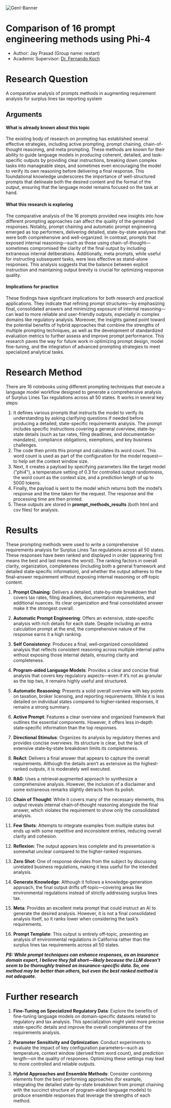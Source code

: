 ![GenI-Banner](https://github.com/genilab-fau/genial-fau.github.io/blob/8f1a2d3523f879e1082918c7bba19553cb6e7212/images/geni-lab-banner.png?raw=true)

# Comparison of 16 prompt engineering methods using Phi-4

* Author: Jay Prasad (Group name: restart)
* Academic Supervisor: [Dr. Fernando Koch](http://www.fernandokoch.me)

  
# Research Question 

A comparative analysis of prompts methods in augmenting requirement analysis for surplus lines tax reporting system


## Arguments

#### What is already known about this topic

The existing body of research on prompting has established several effective strategies, including active prompting, prompt chaining, chain-of-thought reasoning, and meta prompting. These methods are known for their ability to guide language models in producing coherent, detailed, and task-specific outputs by providing clear instructions, breaking down complex tasks into manageable steps, and sometimes even encouraging the model to verify its own reasoning before delivering a final response. This foundational knowledge underscores the importance of well-structured prompts that delineate both the desired content and the format of the output, ensuring that the language model remains focused on the task at hand.

#### What this research is exploring

The comparative analysis of the 16 prompts provided new insights into how different prompting approaches can affect the quality of the generated responses. Notably, prompt chaining and automatic prompt engineering emerged as top performers, delivering detailed, state-by-state analyses that were both comprehensive and well-organized. In contrast, prompts that exposed internal reasoning—such as those using chain-of-thought—sometimes compromised the clarity of the final output by including extraneous internal deliberations. Additionally, meta prompts, while useful for instructing subsequent tasks, were less effective as stand-alone responses. This analysis suggests that the balance between explicit instruction and maintaining output brevity is crucial for optimizing response quality.

#### Implications for practice

These findings have significant implications for both research and practical applications. They indicate that refining prompt structures—by emphasizing final, consolidated answers and minimizing exposure of internal reasoning—can lead to more reliable and user-friendly outputs, especially in complex domains like regulatory analysis. Moreover, the insights gained point toward the potential benefits of hybrid approaches that combine the strengths of multiple prompting techniques, as well as the development of standardized evaluation metrics to further assess and improve prompt performance. This research paves the way for future work in optimizing prompt design, model fine-tuning, and the integration of advanced prompting strategies to meet specialized analytical tasks.

# Research Method

There are 16 notebooks using different prompting techniques that execute a language model workflow designed to generate a comprehensive analysis of Surplus Lines Tax regulations across all 50 states. It works in several key steps:
1.	It defines various prompts that instructs the model to verify its understanding by asking clarifying questions if needed before producing a detailed, state-specific requirements analysis. The prompt includes specific instructions covering a general overview, state-by-state details (such as tax rates, filing deadlines, and documentation mandates), compliance obligations, exemptions, and key business challenges.
2.	The code then prints this prompt and calculates its word count. This word count is used as part of the configuration for the model request— to help set the context window size.
3.	Next, it creates a payload by specifying parameters like the target model ("phi4"), a temperature setting of 0.3 for controlled output randomness, the word count as the context size, and a prediction length of up to 5000 tokens.
4.	Finally, the payload is sent to the model which returns both the model’s response and the time taken for the request. The response and the processing time are then printed.
5.	These outputs are stored in **prompt_methods_results** (both html and csv files) for analysis.


# Results

These prompting methods were used to write a comprehensive requirements analysis for Surplus Lines Tax regulations across all 50 states. These responses have been ranked and displayed in order (appearing first means the best and last means the worst). The ranking factors in overall clarity, organization, completeness (including both a general framework and detailed state‐specific information), and whether the output adheres to the final–answer requirement without exposing internal reasoning or off‐topic content. 

1. **Prompt Chaining**: Delivers a detailed, state‑by‑state breakdown that covers tax rates, filing deadlines, documentation requirements, and additional nuances. Its clear organization and final consolidated answer make it the strongest overall.

2. **Automatic Prompt Engineering**: Offers an extensive, state‑specific analysis with rich details for each state. Despite including an extra calculation prompt at the end, the comprehensive nature of the response earns it a high ranking.

3. **Self Consistency**: Produces a final, well‐organized consolidated analysis that reflects consistent reasoning across multiple internal paths without exposing those internal details, ensuring clarity and completeness.

4. **Program‑aided Language Models**: Provides a clear and concise final analysis that covers key regulatory aspects—even if it’s not as granular as the top two, it remains highly useful and structured.

5. **Automatic Reasoning**: Presents a solid overall overview with key points on taxation, broker licensing, and reporting requirements. While it is less detailed on individual states compared to higher‐ranked responses, it remains a strong summary.

6. **Active Prompt**: Features a clear overview and organized framework that outlines the essential components. However, it offers less in‑depth state‑specific information than the top responses.

7. **Directional Stimulus**: Organizes its analysis by regulatory themes and provides concise overviews. Its structure is clear, but the lack of extensive state‑by‑state breakdown limits its completeness.

8. **ReAct**: Delivers a final answer that appears to capture the overall requirements. Although the details aren’t as extensive as the highest‐ranked outputs, it is moderately well executed.

9. **RAG**: Uses a retrieval‑augmented approach to synthesize a comprehensive analysis. However, the inclusion of a disclaimer and some extraneous remarks slightly detracts from its polish.

10. **Chain of Thought**: While it covers many of the necessary elements, this output reveals internal chain‑of‑thought reasoning alongside the final answer, which violates the requirement to show only the consolidated analysis.

11. **Few Shots**: Attempts to integrate examples from multiple states but ends up with some repetitive and inconsistent entries, reducing overall clarity and cohesion.

12. **Reflexion**: The output appears less complete and its presentation is somewhat unclear compared to the higher‑ranked responses.

13. **Zero Shot**: One of response deviates from the subject by discussing unrelated business regulations, making it less useful for the intended analysis.

14. **Generate Knowledge**: Although it follows a knowledge‐generation approach, the final output drifts off‑topic—covering areas like environmental regulations instead of strictly addressing surplus lines tax.

15. **Meta**: Provides an excellent meta prompt that could instruct an AI to generate the desired analysis. However, it is not a final consolidated analysis itself, so it ranks lower when considering the task’s requirements.

16. **Prompt Template**: This output is entirely off‑topic, presenting an analysis of environmental regulations in California rather than the surplus lines tax requirements across all 50 states.

**_**PS**: While prompt techniques can enhance responses, as an insurance domain expert, I believe they fall short—likely because the LLM doesn't seem to be thoroughly trained on insurance-specific data. So, one method may be better than others, but even the best ranked method is not adequate._**

# Further research

1.	**Fine-Tuning on Specialized Regulatory Data**: Explore the benefits of fine-tuning language models on domain-specific datasets related to regulatory and tax analysis. This specialization might yield more precise state-specific details and improve the overall completeness of the requirements analysis.

2.	**Parameter Sensitivity and Optimization**: Conduct experiments to evaluate the impact of key configuration parameters—such as temperature, context window (derived from word count), and prediction length—on the quality of responses. Optimizing these settings may lead to more controlled and reliable outputs.

3.	**Hybrid Approaches and Ensemble Methods**: Consider combining elements from the best-performing approaches (for example, integrating the detailed state-by-state breakdown from prompt chaining with the succinct structure of program-aided language models) to produce ensemble responses that leverage the strengths of each method.
